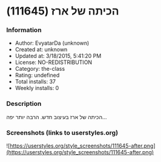 # הכיתה של ארז (111645)

### Information
- Author: EvyatarDa (unknown)
- Created at: unknown
- Updated at: 3/18/2015, 5:41:20 PM
- License: NO-REDISTRIBUTION
- Category: the-class
- Rating: undefined
- Total installs: 37
- Weekly installs: 0


### Description
הכיתה של ארז בעיצוב חדש.
הרבה יותר יפה...


### Screenshots (links to userstyles.org)
![https://userstyles.org/style_screenshots/111645-after.png](https://userstyles.org/style_screenshots/111645-after.png)


